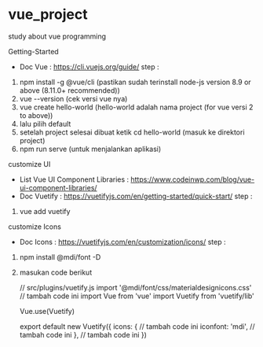 # vue_project
study about vue programming

Getting-Started
- Doc Vue : https://cli.vuejs.org/guide/
step :
1. npm install -g @vue/cli 
   (pastikan sudah terinstall node-js version 8.9 or above (8.11.0+ recommended))
2. vue --version 
   (cek versi vue nya)
3. vue create hello-world
   (hello-world adalah nama project (for vue versi 2 to above))
4. lalu pilih default
5. setelah project selesai dibuat ketik cd hello-world
   (masuk ke direktori project)
6. npm run serve 
   (untuk menjalankan aplikasi)


customize UI
- List Vue UI Component Libraries : https://www.codeinwp.com/blog/vue-ui-component-libraries/
- Doc Vuetify : https://vuetifyjs.com/en/getting-started/quick-start/
step :
1. vue add vuetify


customize Icons
- Doc Icons : https://vuetifyjs.com/en/customization/icons/
step :
1. npm install @mdi/font -D
2. masukan code berikut

   // src/plugins/vuetify.js
   import '@mdi/font/css/materialdesignicons.css' // tambah code ini
   import Vue from 'vue'
   import Vuetify from 'vuetify/lib'

   Vue.use(Vuetify)

   export default new Vuetify({
   icons: {  // tambah code ini
      iconfont: 'mdi', // tambah code ini
   }, // tambah code ini
   })